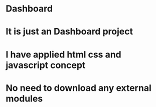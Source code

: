 # Dashboard
# It is just an Dashboard project
# I have applied html css and javascript concept
# No need to download any external modules

